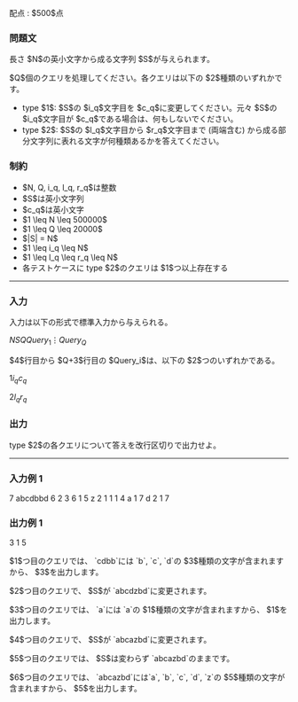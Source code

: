 
<div>

<span>

<span>

<p>
配点 : $500$点
</p>

<div>

<section>

### **問題文**

<p>
長さ $N$の英小文字から成る文字列 $S$が与えられます。
</p>

<p>
$Q$個のクエリを処理してください。各クエリは以下の $2$種類のいずれかです。
</p>

<ul>

<li>
type $1$: $S$の $i_q$文字目を $c_q$に変更してください。元々 $S$の $i_q$文字目が $c_q$である場合は、何もしないでください。
</li>

<li>
type $2$: $S$の $l_q$文字目から $r_q$文字目まで (両端含む) から成る部分文字列に表れる文字が何種類あるかを答えてください。
</li>

</ul>

</section>

</div>

<div>

<section>

### **制約**

<ul>

<li>
$N, Q, i_q, l_q, r_q$は整数
</li>

<li>
$S$は英小文字列
</li>

<li>
$c_q$は英小文字
</li>

<li>
$1 \leq N \leq 500000$
</li>

<li>
$1 \leq Q \leq 20000$
</li>

<li>
$|S| = N$
</li>

<li>
$1 \leq i_q \leq N$
</li>

<li>
$1 \leq l_q \leq r_q \leq N$
</li>

<li>
各テストケースに type $2$のクエリは $1$つ以上存在する
</li>

</ul>

</section>

</div>

---

<div>

<div>

<section>

### **入力**

<p>
入力は以下の形式で標準入力から与えられる。
</p>

<div>

$N$$S$$Q$$Query_1$$\vdots$$Query_Q$
</div>

<p>
$4$行目から $Q+3$行目の $Query_i$は、以下の $2$つのいずれかである。
</p>

<div>

$1$$i_q$$c_q$
</div>

<div>

$2$$l_q$$r_q$
</div>

</section>

</div>

<div>

<section>

### **出力**

<p>
type $2$の各クエリについて答えを改行区切りで出力せよ。
</p>

</section>

</div>

</div>

---

<div>

<section>

### **入力例 1**

<div>

7
abcdbbd
6
2 3 6
1 5 z
2 1 1
1 4 a
1 7 d
2 1 7

</div>

</section>

</div>

<div>

<section>

### **出力例 1**

<div>

3
1
5

</div>

<p>
$1$つ目のクエリでは、 `cdbb`には `b`, `c`, `d`の $3$種類の文字が含まれますから、 $3$を出力します。
</p>

<p>
$2$つ目のクエリで、 $S$が `abcdzbd`に変更されます。
</p>

<p>
$3$つ目のクエリでは、 `a`には `a`の $1$種類の文字が含まれますから、 $1$を出力します。
</p>

<p>
$4$つ目のクエリで、 $S$が `abcazbd`に変更されます。
</p>

<p>
$5$つ目のクエリでは、 $S$は変わらず `abcazbd`のままです。
</p>

<p>
$6$つ目のクエリでは、 `abcazbd`には`a`, `b`, `c`, `d`, `z`の $5$種類の文字が含まれますから、 $5$を出力します。
</p>

</section>

</div>

</span>

</span>

</div>
